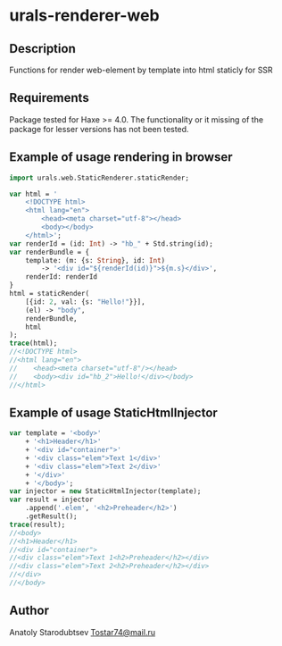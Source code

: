 # urals-renderer-web


## Description
Functions for render web-element by template into html staticly for SSR


## Requirements
Package tested for Haxe >= 4.0.
The functionality or it missing of the package for lesser versions has not been tested.


## Example of usage rendering in browser
```haxe
import urals.web.StaticRenderer.staticRender;

var html = '
    <!DOCTYPE html>
    <html lang="en">
        <head><meta charset="utf-8"></head>
        <body></body>
    </html>';
var renderId = (id: Int) -> "hb_" + Std.string(id);
var renderBundle = {
    template: (m: {s: String}, id: Int) 
        -> '<div id="${renderId(id)}">${m.s}</div>',
    renderId: renderId
}
html = staticRender(
    [{id: 2, val: {s: "Hello!"}}],
    (el) -> "body",
    renderBundle,
    html
);
trace(html);
//<!DOCTYPE html>
//<html lang="en">
//    <head><meta charset="utf-8"/></head>
//    <body><div id="hb_2">Hello!</div></body>
//</html>
```


## Example of usage StaticHtmlInjector
```haxe
var template = '<body>' 
    + '<h1>Header</h1>' 
    + '<div id="container">' 
    + '<div class="elem">Text 1</div>'
    + '<div class="elem">Text 2</div>'
    + '</div>'
    + '</body>';
var injector = new StaticHtmlInjector(template);
var result = injector
    .append('.elem', '<h2>Preheader</h2>')
    .getResult();
trace(result);
//<body>
//<h1>Header</h1>
//<div id="container">
//<div class="elem">Text 1<h2>Preheader</h2></div>
//<div class="elem">Text 2<h2>Preheader</h2></div>
//</div>
//</body>
```


## Author
Anatoly Starodubtsev
Tostar74@mail.ru